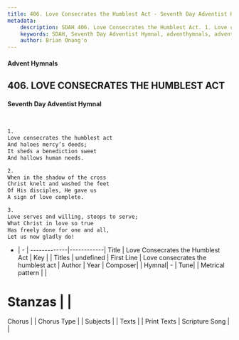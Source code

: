 ```yaml
---
title: 406. Love Consecrates the Humblest Act - Seventh Day Adventist Hymnal
metadata:
    description: SDAH 406. Love Consecrates the Humblest Act. 1. Love consecrates the humblest act And haloes mercy’s deeds; It sheds a benediction sweet And hallows human needs.
    keywords: SDAH, Seventh Day Adventist Hymnal, adventhymnals, advent hymnals, Love Consecrates the Humblest Act, Love consecrates the humblest act 
    author: Brian Onang'o
---
```


#### Advent Hymnals
## 406. LOVE CONSECRATES THE HUMBLEST ACT
#### Seventh Day Adventist Hymnal

```txt


1.
Love consecrates the humblest act
And haloes mercy’s deeds;
It sheds a benediction sweet
And hallows human needs.

2.
When in the shadow of the cross
Christ knelt and washed the feet
Of His disciples, He gave us
A sign of love complete.

3.
Love serves and willing, stoops to serve;
What Christ in love so true
Has freely done for one and all,
Let us now gladly do!


```

- |   -  |
-------------|------------|
Title | Love Consecrates the Humblest Act |
Key |  |
Titles | undefined |
First Line | Love consecrates the humblest act |
Author | 
Year | 
Composer|  |
Hymnal|  - |
Tune|  |
Metrical pattern | |
# Stanzas |  |
Chorus |  |
Chorus Type |  |
Subjects |  |
Texts |  |
Print Texts | 
Scripture Song |  |
  
